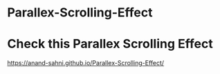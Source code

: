 # Parallex-Scrolling-Effect
# Check this Parallex Scrolling Effect
https://anand-sahni.github.io/Parallex-Scrolling-Effect/
